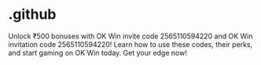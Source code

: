 # .github
Unlock ₹500 bonuses with OK Win invite code 2565110594220 and OK Win invitation code 2565110594220! Learn how to use these codes, their perks, and start gaming on OK Win today. Get your edge now!
